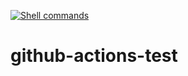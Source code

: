 [![Shell commands](https://github.com/smazcw3/github-actions-test/actions/workflows/simple.yml/badge.svg)](https://github.com/smazcw3/github-actions-test/actions/workflows/simple.yml)

# github-actions-test
